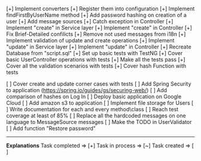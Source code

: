 [+] Implement converters
[+] Register them into configuration
[+] Implement findFirstByUserName method
[+] Add password hashing on creation of a user
[+] Add message sources
[+] Catch exception in Controller
[+] Implement "create" in Service layer
[+] Implement "create" in Controller
[+] Fix Brief-Detailed confilicts
[+] Remove not used messages from i18n
[+] Implement validation of update and create operations
[+] Implement "update" in Service layer
[+] Implement "update" in Controller
[+] Recreate Database from "script.sql"
[+] Set up basic tests with TestNG
[+] Cover basic UserController operations with tests
[+] Make all the tests pass
[+] Cover all the validation scenarios with tests
[+] Cover hash Function with tests

[ ] Cover create and update corner cases with tests
[ ] Add Spring Security to application (https://spring.io/guides/gs/securing-web/)
[ ] Add comparison of hashes on Log In
[ ] Deploy basic application on Google Cloud
[ ] Add amazon s3 to application
[ ] Implement file storage for Users
[ ] Write documentation for each and every method\class
[ ] Reach test coverage at least of 85%
[ ] Replace all the hardcoded messages on one language to MessageSource messages
[ ] Make the TODO in UserValidator
[ ] Add function "Restore password"

___
**Explanations**
Task completed  =>  [+]
Task in process =>  [~]
Task created    =>  [ ]
